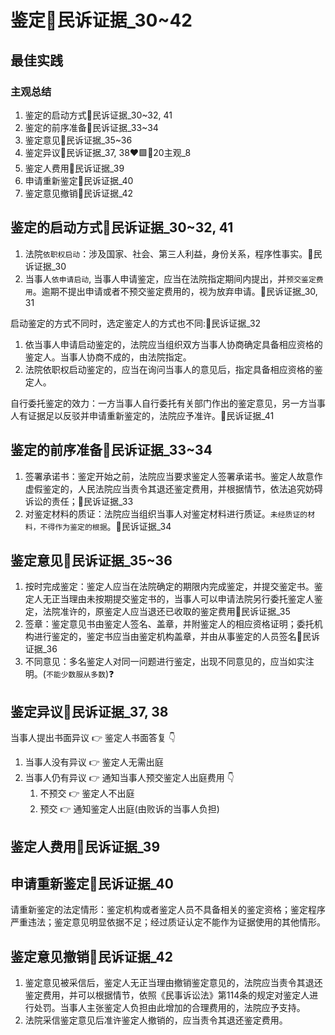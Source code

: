 # 鉴定🚪民诉证据_30~42


## 最佳实践


### 主观总结
1. 鉴定的启动方式🚪民诉证据_30~32, 41
2. 鉴定的前序准备🚪民诉证据_33~34
3. 鉴定意见🚪民诉证据_35~36
4. 鉴定异议🚪民诉证据_37, 38❤️🟩🚪20主观_8
5. 鉴定人费用🚪民诉证据_39
6. 申请重新鉴定🚪民诉证据_40
7. 鉴定意见撤销🚪民诉证据_42



## 鉴定的启动方式🚪民诉证据_30~32, 41

1. 法院`依职权启动`：涉及国家、社会、第三人利益，身份关系，程序性事实。🚪民诉证据_30
1. 当事人`依申请启动`, 当事人申请鉴定，应当在法院指定期间内提出，并`预交鉴定费用`。逾期不提出申请或者不预交鉴定费用的，视为放弃申请。🚪民诉证据_30, 31

启动鉴定的方式不同时，选定鉴定人的方式也不同:🚪民诉证据_32
1. 依当事人申请启动鉴定的，法院应当组织双方当事人协商确定具备相应资格的鉴定人。当事人协商不成的，由法院指定。
2. 法院依职权启动鉴定的，应当在询问当事人的意见后，指定具备相应资格的鉴定人。

自行委托鉴定的效力：一方当事人自行委托有关部门作出的鉴定意见，另一方当事人有证据足以反驳并申请重新鉴定的，法院应予准许。🚪民诉证据_41


## 鉴定的前序准备🚪民诉证据_33~34
    
1. 签署承诺书：鉴定开始之前，法院应当要求鉴定人签署承诺书。鉴定人故意作虚假鉴定的，人民法院应当责令其退还鉴定费用，并根据情节，依法追究妨碍诉讼的责任；🚪民诉证据_33
2. 对鉴定材料的质证：法院应当组织当事人对鉴定材料进行质证。`未经质证的材料，不得作为鉴定的根据`。🚪民诉证据_34

## 鉴定意见🚪民诉证据_35~36

1. 按时完成鉴定：鉴定人应当在法院确定的期限内完成鉴定，并提交鉴定书。鉴定人无正当理由未按期提交鉴定书的，当事人可以申请法院另行委托鉴定人鉴定，法院准许的，原鉴定人应当退还已收取的鉴定费用🚪民诉证据_35
2. 签章：鉴定意见书由鉴定人签名、盖章，并附鉴定人的相应资格证明；委托机构进行鉴定的，鉴定书应当由鉴定机构盖章，并由从事鉴定的人员签名🚪民诉证据_36
3. 不同意见：多名鉴定人对同一问题进行鉴定，出现不同意见的，应当如实注明。(`不能少数服从多数`)❓

## 鉴定异议🚪民诉证据_37, 38

当事人提出书面异议 👉 鉴定人书面答复 👇
1. 当事人没有异议 👉 鉴定人无需出庭
2. 当事人仍有异议 👉 通知当事人预交鉴定人出庭费用 👇
    1. 不预交 👉 鉴定人不出庭
    2. 预交 👉 通知鉴定人出庭(由败诉的当事人负担)

##  鉴定人费用🚪民诉证据_39

##  申请重新鉴定🚪民诉证据_40
    
请重新鉴定的法定情形：鉴定机构或者鉴定人员不具备相关的鉴定资格；鉴定程序严重违法；鉴定意见明显依据不足；经过质证认定不能作为证据使用的其他情形。

## 鉴定意见撤销🚪民诉证据_42

1. 鉴定意见被采信后，鉴定人无正当理由撤销鉴定意见的，法院应当责令其退还鉴定费用，并可以根据情节，依照《民事诉讼法》第114条的规定对鉴定人进行处罚。当事人主张鉴定人负担由此增加的合理费用的，法院应予支持。
2. 法院采信鉴定意见后准许鉴定人撤销的，应当责令其退还鉴定费用。
